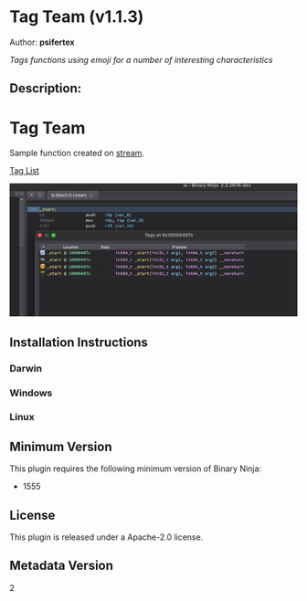 # Tag Team (v1.1.3)
Author: **psifertex**

_Tags functions using emoji for a number of interesting characteristics_

## Description:

# Tag Team
Sample function created on [stream](https://www.youtube.com/watch?v=BEB52ZYr2Gw).

 [Tag List](https://raw.githubusercontent.com/psifertex/tagteam/master/images/taglist.png)

 ![Tags At Location](https://raw.githubusercontent.com/psifertex/tagteam/master/images/tagsat.png)




## Installation Instructions

### Darwin



### Windows



### Linux



## Minimum Version

This plugin requires the following minimum version of Binary Ninja:

* 1555


## License

This plugin is released under a Apache-2.0 license.
## Metadata Version

2
